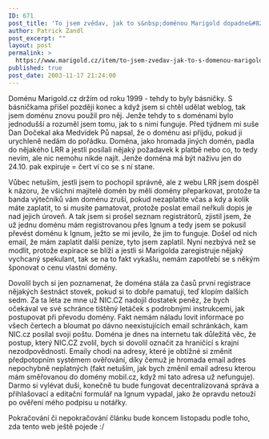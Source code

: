 ```yaml
---
ID: 671
post_title: 'To jsem zvědav, jak to s&nbsp;doménou Marigold dopadne&#8230;'
author: Patrick Zandl
post_excerpt: ""
layout: post
permalink: >
  https://www.marigold.cz/item/to-jsem-zvedav-jak-to-s-domenou-marigold-dopadne
published: true
post_date: 2003-11-17 21:24:00
---
```

<P>Doménu Marigold.cz držím od roku 1999 - tehdy to byly básničky. S básničkama přišel později konec a když jsem si chtěl udělat weblog, tak jsem doménu znovu použil pro něj. Jenže tehdy to s doménami bylo jednodušší a rozuměl jsem tomu, jak to s nimi funguje. Před týdnem mi suše Dan Dočekal aka Medvídek Pů napsal, že o doménu asi přijdu, pokud ji urychleně nedám do pořádku. Doména, jako hromada jiných domén, padla do nějakého LRR a jestli posílali nějaký požadavek k platbě nebo co, to tedy nevím, ale nic nemohu nikde najít. Jenže doména má být naživu jen do 24.10. pak expiruje = čert ví co se s ní stane. </P>
<P>Vůbec netuším, jestli jsem to pochopil správně, ale z webu LRR jsem dospěl k názoru, že všichni majitelé domén by měli domény přeparkovat, protože ta banda výtečníků vám doménu zruší, pokud nezaplatíte včas a kdy a kolik máte zaplatit, to si musíte pamatovat, protože poslat email neřkuli dopis je nad jejich úroveň. A tak jsem si prošel seznam registrátorů, zjistil jsem, že už jednu doménu mám registrovanou přes Ignum a tedy jsem se pokusil převést doménu k Ignum, ježto se mi jevilo, že jim to funguje. Došel od nich email, že mám zaplatit další peníze, tyto jsem zaplatil. Nyní nezbývá než se modlit, protože expirace se blíží a jestli si Marigolda zaregistruje nějaký vychcaný spekulant, tak se na to fakt vykašlu, nemám zapotřebí se s někým šponovat o cenu vlastní domény. </P>
<P>Dovolil bych si jen poznamenat, že doména&#160;stála za časů první registrace nějakých šestnáct stovek, pokud si to dobře pamatuji, teď klopím dalších sedm. Za ta léta&#160;ze mne už NIC.CZ&#160;nadojil dostatek peněz, že bych očekával ve své schránce tištěný letáček s podrobnými instrukcemi, jak postupovat při převodu domény. Fakt nemám náladu lovit informace po všech čertech a bloumat po dávno neexistujících email schránkách, kam NIC.cz posílal svoji poštu.&#160;Doména je dnes na internetu tak důležitá věc, že postup, který NIC.CZ zvolil, bych si dovolil označit za hraničící s krajní nezodpovědností. Emaily chodí na adresy, které je obtížné si změnit předpotopním systémem ověřování, díky čemuž je hromada email adres nepochybně neplatných (fakt netuším, jak bych změnil email adresu kterou mám směřovanou do domény mobil.cz, když mi tato adresa už nefunguje). Darmo si vylévat duši, konečně tu bude fungovat decentralizovaná správa a přihlašovací a editační formulář na Ignum vypadal, jako že opravdu netouží po ověření mého podpisu u notářky. </P>
<P>Pokračování či nepokračování článku bude koncem listopadu podle toho, zda tento web ještě pojede :/</P>